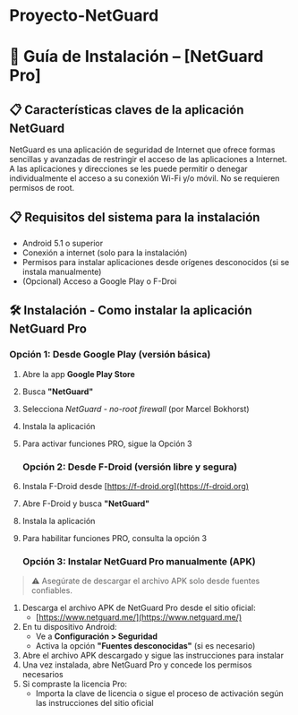 # Proyecto-NetGuard
# 🧩 Guía de Instalación – [NetGuard Pro] 

## 📋 Características claves de la aplicación NetGuard
NetGuard es una aplicación de seguridad de Internet que ofrece formas sencillas y avanzadas de restringir el acceso de las aplicaciones a Internet. A las aplicaciones y direcciones se les puede permitir o denegar individualmente el acceso a su conexión Wi-Fi y/o móvil. No se requieren permisos de root.

## 📋 Requisitos del sistema para la instalación

- Android 5.1 o superior
- Conexión a internet (solo para la instalación)
- Permisos para instalar aplicaciones desde orígenes desconocidos (si se instala manualmente)
- (Opcional) Acceso a Google Play o F-Droi
 
## 🛠️ Instalación - Como instalar la aplicación NetGuard Pro

  ### Opción 1: Desde Google Play (versión básica)

1. Abre la app **Google Play Store**
2. Busca **"NetGuard"**
3. Selecciona *NetGuard - no-root firewall* (por Marcel Bokhorst)
4. Instala la aplicación
5. Para activar funciones PRO, sigue la Opción 3

   ### Opción 2: Desde F-Droid (versión libre y segura)

1. Instala F-Droid desde [https://f-droid.org](https://f-droid.org)
2. Abre F-Droid y busca **"NetGuard"**
3. Instala la aplicación
4. Para habilitar funciones PRO, consulta la opción 3

   ### Opción 3: Instalar NetGuard Pro manualmente (APK)

> ⚠️ Asegúrate de descargar el archivo APK solo desde fuentes confiables.

1. Descarga el archivo APK de NetGuard Pro desde el sitio oficial:
   - [https://www.netguard.me/](https://www.netguard.me/)
2. En tu dispositivo Android:
   - Ve a **Configuración > Seguridad**
   - Activa la opción **"Fuentes desconocidas"** (si es necesario)
3. Abre el archivo APK descargado y sigue las instrucciones para instalar
4. Una vez instalada, abre NetGuard Pro y concede los permisos necesarios
5. Si compraste la licencia Pro:
   - Importa la clave de licencia o sigue el proceso de activación según las instrucciones del sitio oficial

